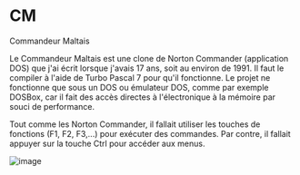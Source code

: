 # CM
Commandeur Maltais

Le Commandeur Maltais est une clone de Norton Commander (application DOS) que j'ai écrit lorsque j'avais 17 ans, soit au environ de 1991. Il faut le compiler à l'aide de Turbo Pascal 7 pour qu'il fonctionne. Le projet ne fonctionne que sous un DOS ou émulateur DOS, comme par exemple DOSBox, car il fait des accès directes à l'électronique à la mémoire par souci de performance. 

Tout comme les Norton Commander, il fallait utiliser les touches de fonctions (F1, F2, F3,...) pour exécuter des commandes. Par contre, il fallait appuyer sur la touche Ctrl pour accéder aux menus.



![image](https://user-images.githubusercontent.com/11842176/145734674-9cd2b93e-6d2d-4253-adad-97f2b2cbe1c6.png)
